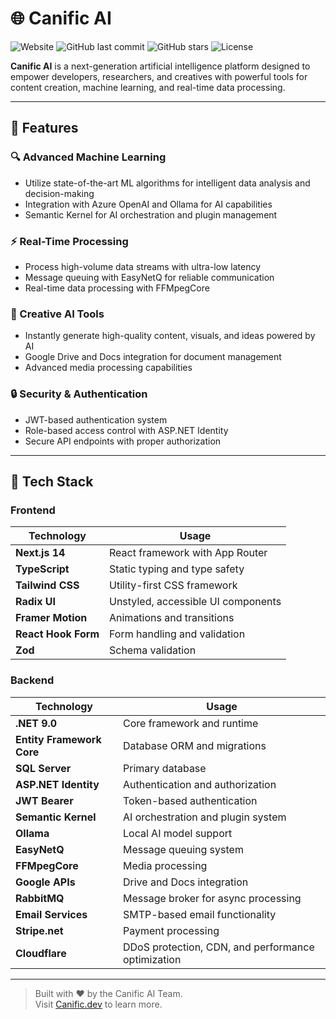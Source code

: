 # 🌐 Canific AI

![Website](https://img.shields.io/website?url=https://canific.dev)
![GitHub last commit](https://img.shields.io/github/last-commit/ysfcndgr/canific)
![GitHub stars](https://img.shields.io/github/stars/ysfcndgr/canific?style=social)
![License](https://img.shields.io/github/license/ysfcndgr/canific)

**Canific AI** is a next-generation artificial intelligence platform designed to empower developers, researchers, and creatives with powerful tools for content creation, machine learning, and real-time data processing.

---

## 🚀 Features

### 🔍 Advanced Machine Learning
- Utilize state-of-the-art ML algorithms for intelligent data analysis and decision-making
- Integration with Azure OpenAI and Ollama for AI capabilities
- Semantic Kernel for AI orchestration and plugin management

### ⚡ Real-Time Processing
- Process high-volume data streams with ultra-low latency
- Message queuing with EasyNetQ for reliable communication
- Real-time data processing with FFMpegCore

### 🎨 Creative AI Tools
- Instantly generate high-quality content, visuals, and ideas powered by AI
- Google Drive and Docs integration for document management
- Advanced media processing capabilities

### 🔒 Security & Authentication
- JWT-based authentication system
- Role-based access control with ASP.NET Identity
- Secure API endpoints with proper authorization

---

## 🧰 Tech Stack

### Frontend
| Technology        | Usage                                    |
|-------------------|------------------------------------------|
| **Next.js 14**    | React framework with App Router          |
| **TypeScript**    | Static typing and type safety           |
| **Tailwind CSS**  | Utility-first CSS framework             |
| **Radix UI**      | Unstyled, accessible UI components      |
| **Framer Motion** | Animations and transitions              |
| **React Hook Form**| Form handling and validation            |
| **Zod**           | Schema validation                       |

### Backend
| Technology                    | Usage                                    |
|-------------------------------|------------------------------------------|
| **.NET 9.0**                 | Core framework and runtime               |
| **Entity Framework Core**    | Database ORM and migrations              |
| **SQL Server**               | Primary database                         |
| **ASP.NET Identity**         | Authentication and authorization         |
| **JWT Bearer**               | Token-based authentication              |
| **Semantic Kernel**          | AI orchestration and plugin system       |
| **Ollama**                   | Local AI model support                   |
| **EasyNetQ**                 | Message queuing system                   |
| **FFMpegCore**               | Media processing                         |
| **Google APIs**              | Drive and Docs integration               |
| **RabbitMQ**                 | Message broker for async processing      |
| **Email Services**           | SMTP-based email functionality           |
| **Stripe.net**               | Payment processing                       |
| **Cloudflare**               | DDoS protection, CDN, and performance optimization |

---

> Built with ❤️ by the Canific AI Team.  
> Visit [Canific.dev](https://canific.dev) to learn more.
